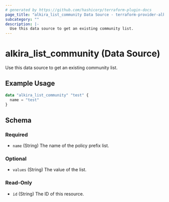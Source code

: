 ```yaml
---
# generated by https://github.com/hashicorp/terraform-plugin-docs
page_title: "alkira_list_community Data Source - terraform-provider-alkira"
subcategory: ""
description: |-
  Use this data source to get an existing community list.
---
```


# alkira_list_community (Data Source)

Use this data source to get an existing community list.

## Example Usage

```terraform
data "alkira_list_community" "test" {
  name = "test"
}
```

<!-- schema generated by tfplugindocs -->
## Schema

### Required

- `name` (String) The name of the policy prefix list.

### Optional

- `values` (String) The value of the list.

### Read-Only

- `id` (String) The ID of this resource.
